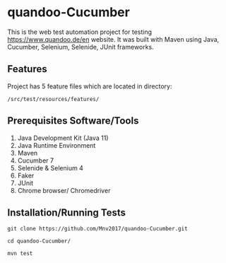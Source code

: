 # quandoo-Cucumber

This is the web test automation project for testing https://www.quandoo.de/en website. It was built with Maven using Java, Сucumber, Selenium, Selenide, JUnit frameworks.

## Features

Project has 5 feature files which are located in directory:

`/src/test/resources/features/`

## Prerequisites Software/Tools

1. Java Development Kit (Java 11)
2. Java Runtime Environment
3. Maven 
4. Cucumber 7
5. Selenide & Selenium 4
6. Faker
7. JUnit
8. Chrome browser/ Chromedriver

## Installation/Running Tests

`git clone https://github.com/Mnv2017/quandoo-Cucumber.git`

`cd quandoo-Cucumber/`

`mvn test`
